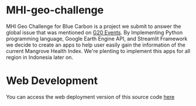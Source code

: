 # MHI-geo-challenge

MHI Geo Challenge for Blue Carbon is a project we submit to answer the global issue that was mentioned on [G20 Events](https://www.icctf.or.id/side-event-3rd-dwg-g20-blue-carbon-enabling-conservation-and-financial-capital/).
By Implementing Python programming language, Google Earth Engine API, and Streamlit Framework we decide to create an apps to help user easily gain the information of the current
Mangrove Health Index. We're plenting to implement this apps for all region in Indonesia later on.

# Web Development

You can access the web deployment version of this source code [here](https://mhi-urgis.streamlit.app/)
